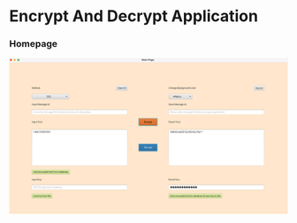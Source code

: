 # Encrypt And Decrypt Application
### Homepage

![homepage](https://github.com/Willa2023/Encrypt-Decrypt/blob/61e540a5eb891d207be3f9a0fab5ef67b577047e/img/MainPage.png)


